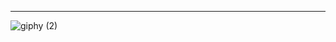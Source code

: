 
<!---
extendAnas/extendAnas is a ✨ special ✨ repository because its `README.md` (this file) appears on your GitHub profile.
You can click the Preview link to take a look at your changes.
--->
---------------------- 
![giphy (2)](https://github.com/user-attachments/assets/b8d338db-fd4a-46ea-b486-dce72f570e9f)












